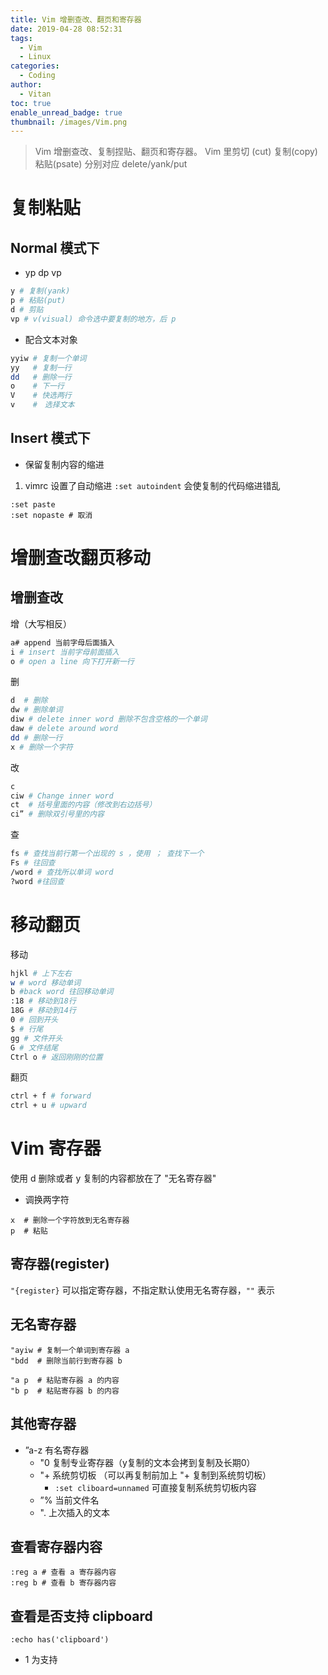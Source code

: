 ```yaml
---
title: Vim 增删查改、翻页和寄存器
date: 2019-04-28 08:52:31
tags:
  - Vim
  - Linux
categories:
  - Coding
author:
  - Vitan
toc: true
enable_unread_badge: true
thumbnail: /images/Vim.png
---
```

> Vim 增删查改、复制捏贴、翻页和寄存器。
> Vim 里剪切 (cut) 复制(copy) 粘贴(psate) 分别对应 delete/yank/put
<!--more-->

# 复制粘贴
## Normal 模式下

- yp dp vp

```sh
y # 复制(yank)
p # 粘贴(put)
d # 剪贴
vp # v(visual) 命令选中要复制的地方，后 p
```

- 配合文本对象

```sh
yyiw # 复制一个单词
yy   # 复制一行
dd   # 删除一行
o    # 下一行
V    # 快选两行
v    #　选择文本
```

## Insert 模式下

- 保留复制内容的缩进

1. vimrc 设置了自动缩进 `:set autoindent` 会使复制的代码缩进错乱

```vim
:set paste 
:set nopaste # 取消
```

# 增删查改翻页移动
## 增删查改
增（大写相反）
```bash
a# append 当前字母后面插入
i # insert 当前字母前面插入
o # open a line 向下打开新一行
```

删
```bash
d  # 删除
dw # 删除单词
diw # delete inner word 删除不包含空格的一个单词
daw # delete around word
dd # 删除一行
x # 删除一个字符
```

改
```bash 
c
ciw # Change inner word
ct  # 括号里面的内容（修改到右边括号）
ci” # 删除双引号里的内容
```

查
```bash
fs # 查找当前行第一个出现的 s ，使用 ； 查找下一个
Fs # 往回查
/word # 查找所以单词 word
?word #往回查
```
# 移动翻页
移动
```bash
hjkl # 上下左右
w # word 移动单词
b #back word 往回移动单词
:18 # 移动到18行
18G # 移动到14行
0 # 回到开头
$ # 行尾
gg # 文件开头
G # 文件结尾
Ctrl o # 返回刚刚的位置
```

翻页
```bash
ctrl + f # forward
ctrl + u # upward
```

# Vim 寄存器
使用 d 删除或者 y 复制的内容都放在了 "无名寄存器"

- 调换两字符

```vim
x  # 删除一个字符放到无名寄存器
p  # 粘贴
```

## 寄存器(register)
`"{register}` 可以指定寄存器，不指定默认使用无名寄存器，`""` 表示

## 无名寄存器
```vim
"ayiw # 复制一个单词到寄存器 a 
"bdd  # 删除当前行到寄存器 b

"a p  # 粘贴寄存器 a 的内容
"b p  # 粘贴寄存器 b 的内容
```

## 其他寄存器
- ”a-z 有名寄存器
  - "0 复制专业寄存器（y复制的文本会拷到复制及长期0）
  - "+ 系统剪切板 （可以再复制前加上 "+ 复制到系统剪切板）
    - `:set cliboard=unnamed` 可直接复制系统剪切板内容
  - ”% 当前文件名
  - ". 上次插入的文本


## 查看寄存器内容
```vim
:reg a # 查看 a 寄存器内容
:reg b # 查看 b 寄存器内容
```

## 查看是否支持 clipboard
```vim
:echo has('clipboard')
```
- 1 为支持